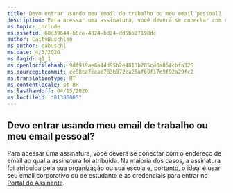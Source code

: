 ```yaml
---
title: Devo entrar usando meu email de trabalho ou meu email pessoal?
description: Para acessar uma assinatura, você deverá se conectar com o endereço de email ao qual a assinatura foi atribuída. Na maioria dos casos, a...
ms.topic: include
ms.assetid: 68d39644-b5ce-4824-bd24-dd5bb27198dc
author: CaityBuschlen
ms.author: cabuschl
ms.date: 4/3/2020
ms.faqid: q1_1
ms.openlocfilehash: 9df919ae6a4dd95b2e4013b205c48a864cbfa326
ms.sourcegitcommit: cc58ca7ceae783b972ca25af69f17c9f92a29fc2
ms.translationtype: HT
ms.contentlocale: pt-BR
ms.lasthandoff: 04/15/2020
ms.locfileid: "81386005"
---
```

## <a name="should-i-sign-in-using-my-work-email-or-my-personal-email"></a>Devo entrar usando meu email de trabalho ou meu email pessoal?

Para acessar uma assinatura, você deverá se conectar com o endereço de email ao qual a assinatura foi atribuída. Na maioria dos casos, a assinatura foi atribuída pela sua organização ou sua escola e, portanto, o ideal é usar seu email corporativo ou de estudante e as credenciais para entrar no [Portal do Assinante](https://my.visualstudio.com/benefits).
